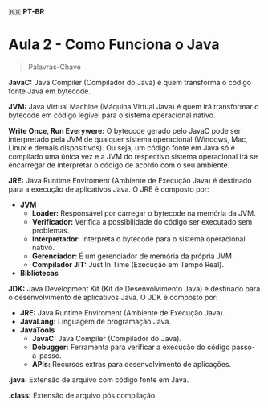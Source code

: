 🇧🇷 **PT-BR**

# Aula 2 - Como Funciona o Java

> Palavras-Chave

**JavaC:** Java Compiler (Compilador do Java) é quem transforma o código fonte Java em bytecode.

**JVM:** Java Virtual Machine (Máquina Virtual Java) é quem irá transformar o bytecode em código legível para o sistema operacional nativo.

**Write Once, Run Everywere:** O bytecode gerado pelo JavaC pode ser interpretado pela JVM de qualquer sistema operacional (Windows, Mac, Linux e demais dispositivos). Ou seja, um código fonte em Java só é compilado uma única vez e a JVM do respectivo sistema operacional irá se encarregar de interpretar o código de acordo com o seu ambiente.

**JRE:** Java Runtime Enviroment (Ambiente de Execução Java) é destinado para a execução de aplicativos Java. O JRE é composto por:
- **JVM**
    - **Loader:** Responsável por carregar o bytecode na memória da JVM.
    - **Verificador:** Verifica a possibilidade do código ser executado sem problemas.
    - **Interpretador:** Interpreta o bytecode para o sistema operacional nativo. 
    - **Gerenciador:** É um gerenciador de memória da própria JVM.
    - **Compilador JIT:** Just In Time (Execução em Tempo Real).
- **Bibliotecas**

**JDK:** Java Development Kit (Kit de Desenvolvimento Java) é destinado para o desenvolvimento de aplicativos Java. O JDK é composto por:
- **JRE:** Java Runtime Enviroment (Ambiente de Execução Java).
- **JavaLang:** Linguagem de programação Java.
- **JavaTools**
    - **JavaC:** Java Compiler (Compilador do Java).
    - **Debugger:** Ferramenta para verificar a execução do código passo-a-passo. 
    - **APIs:** Recursos extras para desenvolvimento de aplicações.

**.java:** Extensão de arquivo com código fonte em Java.

**.class:** Extensão de arquivo pós compilação.